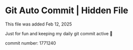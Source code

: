 # Git Auto Commit | Hidden File

This file was added Feb 12, 2025

Just for fun and keeping my daily git commit active 🤪

commit number: 1771240
